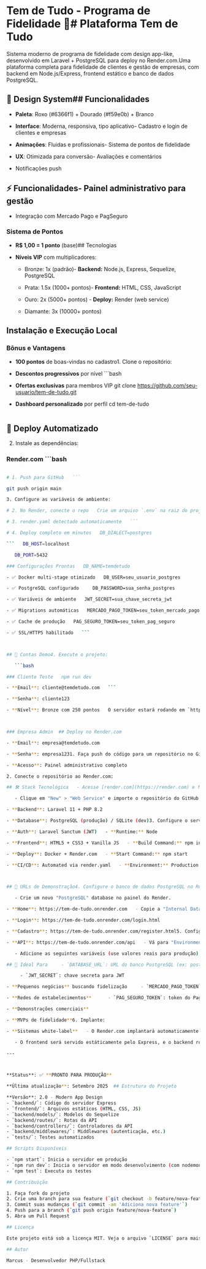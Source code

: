 # Tem de Tudo - Programa de Fidelidade 🎯# Plataforma Tem de Tudo



Sistema moderno de programa de fidelidade com design app-like, desenvolvido em Laravel + PostgreSQL para deploy no Render.com.Uma plataforma completa para fidelidade de clientes e gestão de empresas, com backend em Node.js/Express, frontend estático e banco de dados PostgreSQL.



## 🎨 Design System## Funcionalidades

- **Paleta**: Roxo (#6366f1) + Dourado (#f59e0b) + Branco

- **Interface**: Moderna, responsiva, tipo aplicativo- Cadastro e login de clientes e empresas

- **Animações**: Fluidas e profissionais- Sistema de pontos de fidelidade

- **UX**: Otimizada para conversão- Avaliações e comentários

- Notificações push

## ⚡ Funcionalidades- Painel administrativo para gestão

- Integração com Mercado Pago e PagSeguro

### Sistema de Pontos

- **R$ 1,00 = 1 ponto** (base)## Tecnologias

- **Níveis VIP** com multiplicadores:

  - Bronze: 1x (padrão)- **Backend:** Node.js, Express, Sequelize, PostgreSQL

  - Prata: 1.5x (1000+ pontos)- **Frontend:** HTML, CSS, JavaScript

  - Ouro: 2x (5000+ pontos) - **Deploy:** Render (web service)

  - Diamante: 3x (10000+ pontos)

## Instalação e Execução Local

### Bônus e Vantagens

- **100 pontos** de boas-vindas no cadastro1. Clone o repositório:

- **Descontos progressivos** por nível   ```bash

- **Ofertas exclusivas** para membros VIP   git clone https://github.com/seu-usuario/tem-de-tudo.git

- **Dashboard personalizado** por perfil   cd tem-de-tudo

   ```

## 🚀 Deploy Automatizado

2. Instale as dependências:

### Render.com   ```bash

```bash   npm install

# 1. Push para GitHub   ```

git push origin main

3. Configure as variáveis de ambiente:

# 2. No Render, conecte o repo   Crie um arquivo `.env` na raiz do projeto com:

# 3. render.yaml detectado automaticamente   ```

# 4. Deploy completo em minutos   DB_DIALECT=postgres

```   DB_HOST=localhost

   DB_PORT=5432

### Configurações Prontas   DB_NAME=temdetudo

- ✅ Docker multi-stage otimizado   DB_USER=seu_usuario_postgres

- ✅ PostgreSQL configurado     DB_PASSWORD=sua_senha_postgres

- ✅ Variáveis de ambiente   JWT_SECRET=sua_chave_secreta_jwt

- ✅ Migrations automáticas   MERCADO_PAGO_TOKEN=seu_token_mercado_pago

- ✅ Cache de produção   PAG_SEGURO_TOKEN=seu_token_pag_seguro

- ✅ SSL/HTTPS habilitado   ```



## 👥 Contas Demo4. Execute o projeto:

   ```bash

### Cliente Teste   npm run dev

- **Email**: cliente@temdetudo.com   ```

- **Senha**: cliente123

- **Nível**: Bronze com 250 pontos   O servidor estará rodando em `http://localhost:3000`.



### Empresa Admin  ## Deploy no Render.com

- **Email**: empresa@temdetudo.com

- **Senha**: empresa1231. Faça push do código para um repositório no GitHub.

- **Acesso**: Painel administrativo completo

2. Conecte o repositório ao Render.com:

## 🛠️ Stack Tecnológica   - Acesse [render.com](https://render.com) e faça login.

   - Clique em "New" > "Web Service" e importe o repositório do GitHub.

- **Backend**: Laravel 11 + PHP 8.2

- **Database**: PostgreSQL (produção) / SQLite (dev)3. Configure o serviço:

- **Auth**: Laravel Sanctum (JWT)   - **Runtime:** Node

- **Frontend**: HTML5 + CSS3 + Vanilla JS   - **Build Command:** npm install

- **Deploy**: Docker + Render.com   - **Start Command:** npm start

- **CI/CD**: Automated via render.yaml   - **Environment:** Production



## 📱 URLs de Demonstração4. Configure o banco de dados PostgreSQL no Render.com:

   - Crie um novo "PostgreSQL" database no painel do Render.

- **Home**: https://tem-de-tudo.onrender.com   - Copie a "Internal Database URL" ou "External Database URL".

- **Login**: https://tem-de-tudo.onrender.com/login.html

- **Cadastro**: https://tem-de-tudo.onrender.com/register.html5. Configure as variáveis de ambiente no painel do Render:

- **API**: https://tem-de-tudo.onrender.com/api   - Vá para "Environment" no serviço web.

   - Adicione as seguintes variáveis (use valores reais para produção):

## 🎯 Ideal Para     - `DATABASE_URL`: URL do banco PostgreSQL (ex: postgresql://user:password@host:port/database)

     - `JWT_SECRET`: chave secreta para JWT

- **Pequenos negócios** buscando fidelização     - `MERCADO_PAGO_TOKEN`: token do Mercado Pago

- **Redes de estabelecimentos**      - `PAG_SEGURO_TOKEN`: token do PagSeguro

- **Demonstrações comerciais**

- **MVPs de fidelidade**6. Implante:

- **Sistemas white-label**   - O Render.com implantará automaticamente o projeto.

   - O frontend será servido estáticamente pelo Express, e o backend rodará no servidor.

---



**Status**: ✅ **PRONTO PARA PRODUÇÃO**  

**Última atualização**: Setembro 2025  ## Estrutura do Projeto

**Versão**: 2.0 - Modern App Design
- `backend/`: Código do servidor Express
- `frontend/`: Arquivos estáticos (HTML, CSS, JS)
- `backend/models/`: Modelos do Sequelize
- `backend/routes/`: Rotas da API
- `backend/controllers/`: Controladores da API
- `backend/middlewares/`: Middlewares (autenticação, etc.)
- `tests/`: Testes automatizados

## Scripts Disponíveis

- `npm start`: Inicia o servidor em produção
- `npm run dev`: Inicia o servidor em modo desenvolvimento (com nodemon)
- `npm test`: Executa os testes

## Contribuição

1. Faça fork do projeto
2. Crie uma branch para sua feature (`git checkout -b feature/nova-feature`)
3. Commit suas mudanças (`git commit -am 'Adiciona nova feature'`)
4. Push para a branch (`git push origin feature/nova-feature`)
5. Abra um Pull Request

## Licença

Este projeto está sob a licença MIT. Veja o arquivo `LICENSE` para mais detalhes.

## Autor

Marcus - Desenvolvedor PHP/Fullstack
